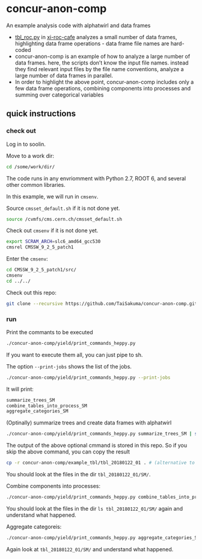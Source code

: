# concur-anon-comp
An example analysis code with alphatwirl and data frames

 - [tbl_roc.py](https://github.com/TaiSakuma/xi-roc-cafe/blob/master/tbl_roc.py) in [xi-roc-cafe](https://github.com/taisakuma/xi-roc-cafe) analyzes a small number of data frames, highlighting data frame operations - data frame file names are hard-coded
 - concur-anon-comp is an example of how to analyze a large number of data frames. here, the scripts don’t know the input file names. instead they find relevant input files by the file name conventions, analyze a large number of data frames in parallel.
 - In order to highlight the above point, concur-anon-comp includes only a few data frame operations, combining components into processes and summing over categorical variables

## quick instructions

### check out

Log in to soolin.

Move to a work dir:
```bash
cd /some/work/dir/
```

The code runs in any envriomment with Python 2.7, ROOT 6, and several other common libraries.

In this example, we will run in `cmsenv`. 

Source `cmsset_default.sh` if it is not done yet.
```bash
source /cvmfs/cms.cern.ch/cmsset_default.sh
```

Check out `cmsenv` if it is not done yet.
```bash
export SCRAM_ARCH=slc6_amd64_gcc530
cmsrel CMSSW_9_2_5_patch1
```

Enter the `cmsenv`:
```bash
cd CMSSW_9_2_5_patch1/src/
cmsenv
cd ../../
```

Check out this repo:
```bash
git clone --recursive https://github.com/TaiSakuma/concur-anon-comp.git
```

### run

Print the commants to be executed
```bash
./concur-anon-comp/yield/print_commands_heppy.py
```

If you want to execute them all, you can just pipe to sh.

The option `--print-jobs` shows the list of the jobs.
```bash
./concur-anon-comp/yield/print_commands_heppy.py --print-jobs
```
It will print:
```bash
summarize_trees_SM
combine_tables_into_process_SM
aggregate_categories_SM
```

(Optinally) summarize trees and create data frames with alphatwirl
```bash
./concur-anon-comp/yield/print_commands_heppy.py summarize_trees_SM | sh -x  # (optional)
```

The output of the above optional cmmand is stored in this repo. So if you skip the above command, you can copy the result
```bash
cp -r concur-anon-comp/example_tbl/tbl_20180122_01 . # (alternative to the above command)
```

You should look at the files in the dir `tbl_20180122_01/SM/`.

Combine components into processes:
```bash
./concur-anon-comp/yield/print_commands_heppy.py combine_tables_into_process_SM | sh -x
```

You should look at the files in the dir `ls tbl_20180122_01/SM/` again and understand what happened.

Aggregate categoreis:
```bash
./concur-anon-comp/yield/print_commands_heppy.py aggregate_categories_SM | sh -x
```
Again look at `tbl_20180122_01/SM/` and understand what happened.


